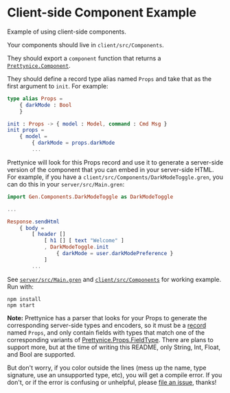 # Client-side Component Example

Example of using client-side components.

Your components should live in `client/src/Components`.

They should export a `component` function that returns a [`Prettynice.Component`](https://github.com/blaix/prettynice/blob/main/src/Prettynice/Component.gren).

They should define a record type alias named `Props` and take that as the first argument to `init`.
For example:

```elm
type alias Props =
    { darkMode : Bool
    }

init : Props -> { model : Model, command : Cmd Msg }
init props =
    { model = 
        { darkMode = props.darkMode
        ...
```

Prettynice will look for this Props record and use it to generate a
server-side version of the component that you can embed in your server-side HTML.
For example, if you have a `client/src/Components/DarkModeToggle.gren`, you can do
this in your `server/src/Main.gren`:


```elm
import Gen.Components.DarkModeToggle as DarkModeToggle

...

Response.sendHtml
    { body =
        [ header []
            [ h1 [] [ text "Welcome" ]
            , DarkModeToggle.init
                { darkMode = user.darkModePreference }
            ]
        ...
```

See [`server/src/Main.gren`](server/src/Main.gren) and [`client/src/Components`](client/src/Components) for working example.
Run with:

```
npm install
npm start
```

**Note:** Prettynice has a parser that looks for your Props to generate the corresponding server-side types and encoders,
so it must be a [record](https://gren-lang.org/book/syntax/records.html) named `Props`,
and only contain fields with types that match one of the corresponding variants of [Prettynice.Props.FieldType](https://github.com/blaix/prettynice/blob/main/src/Prettynice/Props.gren).
There are plans to support more, but at the time of writing this README, only String, Int, Float, and Bool are supported.

But don't worry, if you color outside the lines (mess up the name, type signature, use an unsupported type, etc), you will get a compile error.
If you don't, or if the error is confusing or unhelpful, please [file an issue](https://github.com/blaix/prettynice/issues), thanks!

